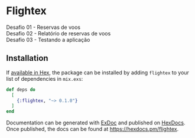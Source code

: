 # Flightex

Desafio 01 - Reservas de voos \
Desafio 02 - Relatório de reservas de voos \
Desafio 03 - Testando a aplicação

## Installation

If [available in Hex](https://hex.pm/docs/publish), the package can be installed
by adding `flightex` to your list of dependencies in `mix.exs`:

```elixir
def deps do
  [
    {:flightex, "~> 0.1.0"}
  ]
end
```

Documentation can be generated with [ExDoc](https://github.com/elixir-lang/ex_doc)
and published on [HexDocs](https://hexdocs.pm). Once published, the docs can
be found at <https://hexdocs.pm/flightex>.

